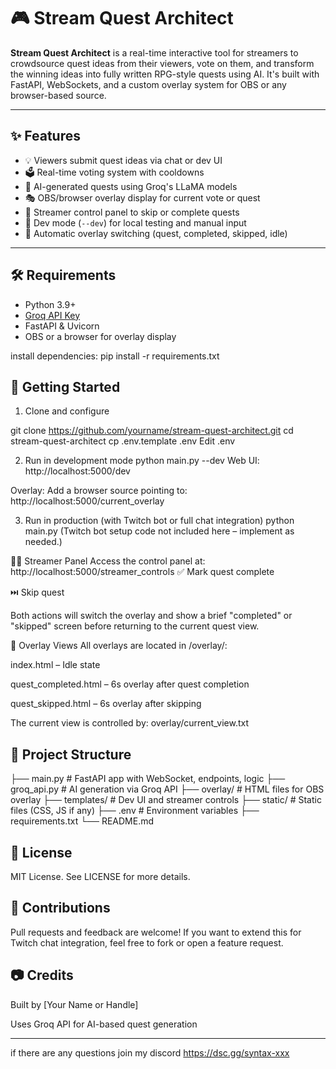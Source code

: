 # 🎮 Stream Quest Architect

**Stream Quest Architect** is a real-time interactive tool for streamers to crowdsource quest ideas from their viewers, vote on them, and transform the winning ideas into fully written RPG-style quests using AI. It's built with FastAPI, WebSockets, and a custom overlay system for OBS or any browser-based source.

---

## ✨ Features

- 💡 Viewers submit quest ideas via chat or dev UI
- 🗳️ Real-time voting system with cooldowns
- 🤖 AI-generated quests using Groq's LLaMA models
- 🎭 OBS/browser overlay display for current vote or quest
- 🧭 Streamer control panel to skip or complete quests
- 🧪 Dev mode (`--dev`) for local testing and manual input
- 🔁 Automatic overlay switching (quest, completed, skipped, idle)

---

## 🛠️ Requirements

- Python 3.9+
- [Groq API Key](https://console.groq.com/)
- FastAPI & Uvicorn
- OBS or a browser for overlay display

install dependencies:
pip install -r requirements.txt

## 🚀 Getting Started

1. Clone and configure

git clone https://github.com/yourname/stream-quest-architect.git
cd stream-quest-architect
cp .env.template .env
Edit .env

2. Run in development mode
python main.py --dev
Web UI: http://localhost:5000/dev

Overlay: Add a browser source pointing to:
http://localhost:5000/current_overlay

3. Run in production (with Twitch bot or full chat integration)
python main.py
(Twitch bot setup code not included here – implement as needed.)

🧑‍💼 Streamer Panel
Access the control panel at:
http://localhost:5000/streamer_controls
✅ Mark quest complete

⏭️ Skip quest

Both actions will switch the overlay and show a brief "completed" or "skipped" screen before returning to the current quest view.

🧩 Overlay Views
All overlays are located in /overlay/:

index.html – Idle state

quest_completed.html – 6s overlay after quest completion

quest_skipped.html – 6s overlay after skipping

The current view is controlled by:
overlay/current_view.txt

## 📁 Project Structure

├── main.py                 # FastAPI app with WebSocket, endpoints, logic
├── groq_api.py             # AI generation via Groq API
├── overlay/                # HTML files for OBS overlay
├── templates/              # Dev UI and streamer controls
├── static/                 # Static files (CSS, JS if any)
├── .env                    # Environment variables
├── requirements.txt
└── README.md


## 📄 License
MIT License. See LICENSE for more details.

## 🤝 Contributions
Pull requests and feedback are welcome! If you want to extend this for Twitch chat integration, feel free to fork or open a feature request.

## 📷 Credits
Built by [Your Name or Handle]

Uses Groq API for AI-based quest generation

---

if there are any questions join my discord https://dsc.gg/syntax-xxx